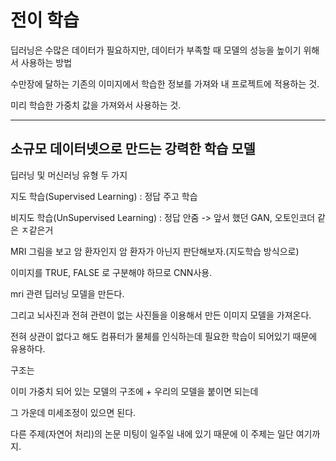 # 전이 학습



딥러닝은 수많은 데이터가 필요하지만, 데이터가 부족할 때 모델의 성능을 높이기 위해서 사용하는 방법



수만장에 달하는 기존의 이미지에서 학습한 정보를 가져와 내 프로젝트에 적용하는 것.

미리 학습한 가중치 값을 가져와서 사용하는 것.

<hr>

## 소규모 데이터넷으로 만드는 강력한 학습 모델



딥러닝 및 머신러닝 유형 두 가지



지도 학습(Supervised  Learning) : 정답 주고 학습

비지도 학습(UnSupervised Learning) : 정답 안줌 -> 앞서 했던 GAN, 오토인코더 같은 ㅈ같은거



MRI 그림을 보고 암 환자인지 암 환자가 아닌지 판단해보자.(지도학습 방식으로)

이미지를 TRUE, FALSE 로 구분해야 하므로 CNN사용.



mri 관련 딥러닝 모델을 만든다.

그리고 뇌사진과 전혀 관련이 없는 사진들을 이용해서 만든 이미지 모델을 가져온다.

전혀 상관이 없다고 해도 컴퓨터가 물체를 인식하는데 필요한 학습이 되어있기 때문에 유용하다.



구조는

이미 가중치 되어 있는 모델의 구조에 + 우리의 모델을 붙이면 되는데 

그 가운데 미세조정이 있으면 된다.



다른 주제(자연어 처리)의 논문 미팅이 일주일 내에 있기 때문에 이 주제는 일단 여기까지.









